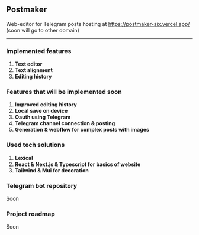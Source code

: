 ## Postmaker

Web-editor for Telegram posts hosting at https://postmaker-six.vercel.app/ (soon will go to other domain)

---

### Implemented features
1. **Text editor**
2. **Text alignment**
3. **Editing history**

### Features that will be implemented soon
1. **Improved editing history**
2. **Local save on device**
3. **Oauth using Telegram**
4. **Telegram channel connection & posting**
5. **Generation & webflow for complex posts with images**

### Used tech solutions
1. **Lexical**
2. **React & Next.js & Typescript for basics of website**
3. **Tailwind & Mui for decoration**

### Telegram bot repository
Soon

### Project roadmap
Soon

